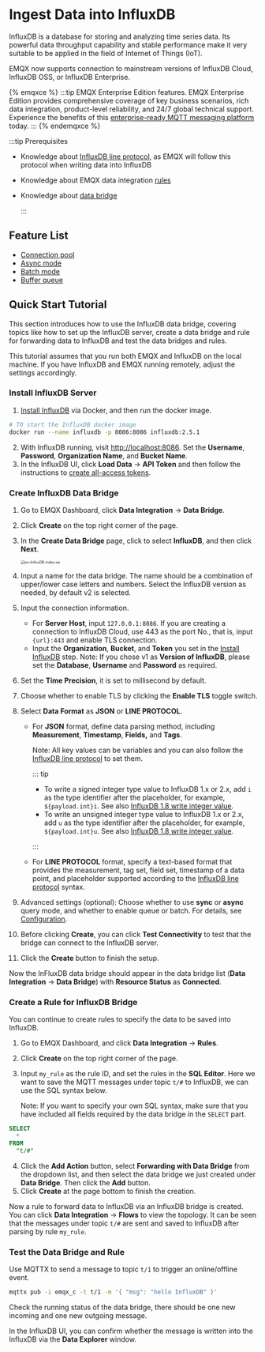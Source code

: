 # Ingest Data into InfluxDB

InfluxDB is a database for storing and analyzing time series data. Its powerful data throughput capability and stable performance make it very suitable to be applied in the field of Internet of Things (IoT).

EMQX now supports connection to mainstream versions of InfluxDB Cloud, InfluxDB OSS, or InfluxDB Enterprise.

{% emqxce %}
:::tip
EMQX Enterprise Edition features. EMQX Enterprise Edition provides comprehensive coverage of key business scenarios, rich data integration, product-level reliability, and 24/7 global technical support. Experience the benefits of this [enterprise-ready MQTT messaging platform](https://www.emqx.com/en/try?product=enterprise) today.
:::
{% endemqxce %}

:::tip Prerequisites

- Knowledge about [InfluxDB line protocol](https://docs.influxdata.com/influxdb/v2.5/reference/syntax/line-protocol/), as EMQX will follow this protocol when writing data into InfluxDB

- Knowledge about EMQX data integration [rules](./rules.md)

- Knowledge about [data bridge](./data-bridges.md)

  :::

## Feature List

- [Connection pool](./data-bridges.md) <!-- TODO 确认改版后知否支持-->
- [Async mode](./data-bridges.md)
- [Batch mode](./data-bridges.md)
- [Buffer queue](./data-bridges.md)

<!--[Configuration parameters](#Configuration) TODO 链接到配置手册对应配置章节。 -->

## Quick Start Tutorial

This section introduces how to use the InfluxDB data bridge, covering topics like how to set up the InfluxDB server, create a data bridge and rule for forwarding data to InfluxDB and test the data bridges and rules.

This tutorial assumes that you run both EMQX and InfluxDB on the local machine. If you have InfluxDB and EMQX running remotely, adjust the settings accordingly.

### Install InfluxDB Server

1. [Install InfluxDB](https://docs.influxdata.com/influxdb/v2.5/install/) via Docker, and then run the docker image.

```bash
# TO start the InfluxDB docker image
docker run --name influxdb -p 8086:8086 influxdb:2.5.1
```

2. With InfluxDB running, visit [http://localhost:8086](http://localhost:8086). Set the **Username**, **Password**, **Organization Name**, and **Bucket Name**.
3. In the InfluxDB UI, click **Load Data** -> **API Token** and then follow the instructions to [create all-access tokens](https://docs.influxdata.com/influxdb/v2.5/install/#create-all-access-tokens).

### Create InfluxDB Data Bridge

1. Go to EMQX Dashboard, click **Data Integration** -> **Data Bridge**.

2. Click **Create** on the top right corner of the page.

3. In the **Create Data Bridge** page, click to select **InfluxDB**, and then click **Next**.

   <img src="./assets/rules/en-InfluxDB-index-ee.png" alt="en-InfluxDB-index-ee" style="zoom:50%;" />

4. Input a name for the data bridge. The name should be a combination of upper/lower case letters and numbers. Select the InfluxDB version as needed, by default v2 is selected.

5. Input the connection information.
   - For **Server Host**, input `127.0.0.1:8086`. If you are creating a connection to InfluxDB Cloud, use 443 as the port No., that is, input `{url}:443` and enable TLS  connection.
   - Input the **Organization**, **Bucket**, and **Token** you set in the [Install InfluxDB](#install-influxdb-server) step. Note: If you chose v1 as **Version of InfluxDB**, please set the **Database**, **Username** and **Password** as required. 

6. Set the **Time Precision**, it is set to millisecond by default. 

7. Choose whether to enable TLS by clicking the **Enable TLS** toggle switch.

8. Select **Data Format** as **JSON** or **LINE PROTOCOL**. 

   - For **JSON** format, define data parsing method, including **Measurement**, **Timestamp**, **Fields,** and **Tags**. 

     Note: All key values can be variables and you can also follow the [InfluxDB line protocol](https://docs.influxdata.com/influxdb/v2.5/reference/syntax/line-protocol/) to set them.

     ::: tip

     - To write a signed integer type value to InfluxDB 1.x or 2.x, add `i` as the type identifier after the placeholder, for example, `${payload.int}i`. See also [InfluxDB 1.8 write integer value](https://docs.influxdata.com/influxdb/v1.8/write_protocols/line_protocol_reference/#write-the-field-value-1-as-an-integer-to-influxdb).
     - To write an unsigned integer type value to InfluxDB 1.x or 2.x, add `u` as the type identifier after the placeholder, for example, `${payload.int}u`. See also [InfluxDB 1.8 write integer value](https://docs.influxdata.com/influxdb/v1.8/write_protocols/line_protocol_reference/#write-the-field-value-1-as-an-integer-to-influxdb).

     :::

   - For **LINE PROTOCOL** format, specify a text-based format that provides the measurement, tag set, field set, timestamp of a data point, and placeholder supported according to the [InfluxDB line protocol](https://docs.influxdata.com/influxdb/v2.3/reference/syntax/line-protocol/) syntax.

9. Advanced settings (optional): Choose whether to use **sync** or **async** query mode, and whether to enable queue or batch. For details, see [Configuration](./data-bridges.md).

10. Before clicking **Create**, you can click **Test Connectivity** to test that the bridge can connect to the InfluxDB server.

11. Click the **Create** button to finish the setup.

Now the InFluxDB data bridge should appear in the data bridge list (**Data Integration** -> **Data Bridge**) with **Resource Status** as **Connected**.

### Create a Rule for InfluxDB Bridge

You can continue to create rules to specify the data to be saved into InfluxDB.

1. Go to EMQX Dashboard, and click **Data Integration** -> **Rules**.

2. Click **Create** on the top right corner of the page.

3. Input `my_rule` as the rule ID, and set the rules in the **SQL Editor**. Here we want to save the MQTT messages under topic `t/#`  to InfluxDB, we can use the SQL syntax below. 

   Note: If you want to specify your own SQL syntax, make sure that you have included all fields required by the data bridge in the `SELECT` part.

  ```sql
  SELECT
    *
  FROM
    "t/#"
  ```

4. Click the **Add Action** button, select **Forwarding with Data Bridge** from the dropdown list, and then select the data bridge we just created under **Data Bridge**. Then click the **Add** button.
4. Click **Create** at the page bottom to finish the creation.

Now a rule to forward data to InfluxDB via an InfluxDB bridge is created. You can click **Data Integration** -> **Flows** to view the topology. It can be seen that the messages under topic `t/#`  are sent and saved to InfluxDB after parsing by rule  `my_rule`.

### Test the Data Bridge and Rule

Use MQTTX  to send a message to topic  `t/1`  to trigger an online/offline event.

```bash
mqttx pub -i emqx_c -t t/1 -m '{ "msg": "hello InfluxDB" }'
```

Check the running status of the data bridge, there should be one new incoming and one new outgoing message.

In the InfluxDB UI, you can confirm whether the message is written into the InfluxDB via the **Data Explorer** window.
